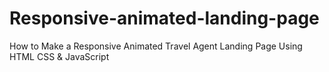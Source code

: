 # Responsive-animated-landing-page
How to Make a Responsive Animated Travel Agent Landing Page Using HTML CSS &amp; JavaScript
